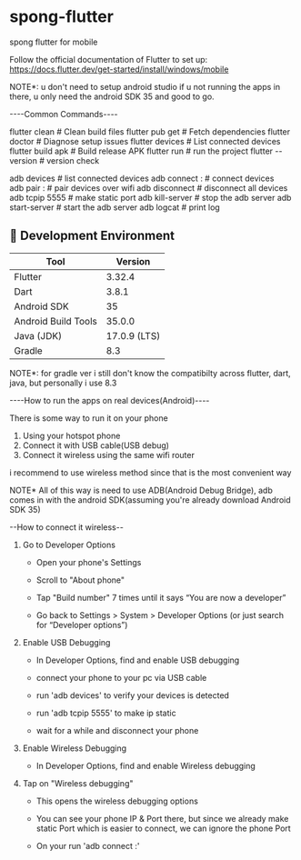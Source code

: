 # spong-flutter
spong flutter for mobile


Follow the official documentation of Flutter to set up: https://docs.flutter.dev/get-started/install/windows/mobile

NOTE*: u don't need to setup android studio if u not running the apps in there, u only need the android SDK 35 and good to go.


----Common Commands----

flutter clean          # Clean build files
flutter pub get        # Fetch dependencies
flutter doctor         # Diagnose setup issues
flutter devices        # List connected devices
flutter build apk      # Build release APK
flutter run            # run the project 
flutter --version      # version check

adb devices                     # list connected devices 
adb connect <ip>:<port>         # connect devices   
adb pair <ip>:<port>            # pair devices over wifi
adb disconnect                  # disconnect all devices
adb tcpip 5555                  # make static port
adb kill-server                 # stop the adb server
adb start-server                # start the adb server
adb logcat                      # print log 


## 🧩 Development Environment

| Tool               | Version     |
|--------------------|-------------|
| Flutter            | 3.32.4      |
| Dart               | 3.8.1       |
| Android SDK        | 35          |
| Android Build Tools| 35.0.0      |
| Java (JDK)         | 17.0.9 (LTS)|
| Gradle             | 8.3         |

NOTE*: for gradle ver i still don't know the compatibilty across flutter, dart, java, but personally i use 8.3



----How to run the apps on real devices(Android)----

There is some way to run it on your phone
1. Using your hotspot phone
2. Connect it with USB cable(USB debug)
3. Connect it wireless using the same wifi router

i recommend to use wireless method since that is the most convenient way

NOTE* All of this way is need to use ADB(Android Debug Bridge), adb comes in with the android SDK(assuming you're already download Android SDK 35)


--How to connect it wireless--

1. Go to Developer Options

    - Open your phone's Settings

    - Scroll to "About phone"

    - Tap "Build number" 7 times until it says “You are now a developer”

    - Go back to Settings > System > Developer Options (or just search for “Developer options”)

2. Enable USB Debugging

    - In Developer Options, find and enable USB debugging
    
    - connect your phone to your pc via USB cable

    - run 'adb devices' to verify your devices is detected

    - run 'adb tcpip 5555' to make ip static

    - wait for a while and disconnect your phone

3. Enable Wireless Debugging

    - In Developer Options, find and enable Wireless debugging

4. Tap on "Wireless debugging"

    - This opens the wireless debugging options

    - You can see your phone IP & Port there, but since we already make static Port which is easier to connect, we can ignore the phone Port

    - On your run 'adb connect <ip>:<port>'